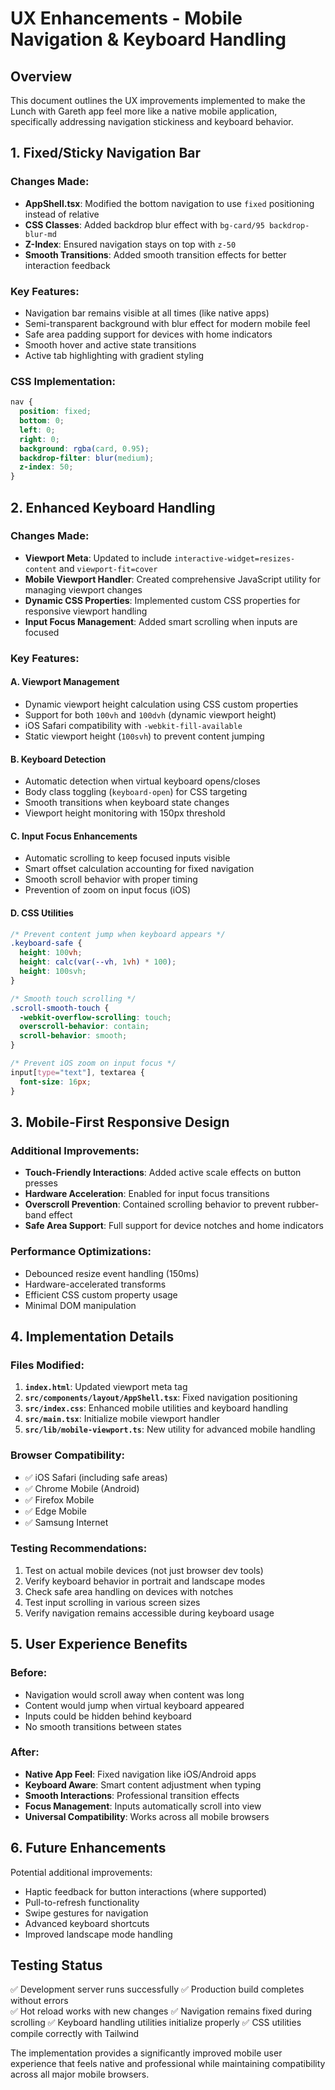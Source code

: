 # UX Enhancements - Mobile Navigation & Keyboard Handling

## Overview
This document outlines the UX improvements implemented to make the Lunch with Gareth app feel more like a native mobile application, specifically addressing navigation stickiness and keyboard behavior.

## 1. Fixed/Sticky Navigation Bar

### Changes Made:
- **AppShell.tsx**: Modified the bottom navigation to use `fixed` positioning instead of relative
- **CSS Classes**: Added backdrop blur effect with `bg-card/95 backdrop-blur-md`
- **Z-Index**: Ensured navigation stays on top with `z-50`
- **Smooth Transitions**: Added smooth transition effects for better interaction feedback

### Key Features:
- Navigation bar remains visible at all times (like native apps)
- Semi-transparent background with blur effect for modern mobile feel
- Safe area padding support for devices with home indicators
- Smooth hover and active state transitions
- Active tab highlighting with gradient styling

### CSS Implementation:
```css
nav {
  position: fixed;
  bottom: 0;
  left: 0;
  right: 0;
  background: rgba(card, 0.95);
  backdrop-filter: blur(medium);
  z-index: 50;
}
```

## 2. Enhanced Keyboard Handling

### Changes Made:
- **Viewport Meta**: Updated to include `interactive-widget=resizes-content` and `viewport-fit=cover`
- **Mobile Viewport Handler**: Created comprehensive JavaScript utility for managing viewport changes
- **Dynamic CSS Properties**: Implemented custom CSS properties for responsive viewport handling
- **Input Focus Management**: Added smart scrolling when inputs are focused

### Key Features:

#### A. Viewport Management
- Dynamic viewport height calculation using CSS custom properties
- Support for both `100vh` and `100dvh` (dynamic viewport height)
- iOS Safari compatibility with `-webkit-fill-available`
- Static viewport height (`100svh`) to prevent content jumping

#### B. Keyboard Detection
- Automatic detection when virtual keyboard opens/closes
- Body class toggling (`keyboard-open`) for CSS targeting
- Smooth transitions when keyboard state changes
- Viewport height monitoring with 150px threshold

#### C. Input Focus Enhancements
- Automatic scrolling to keep focused inputs visible
- Smart offset calculation accounting for fixed navigation
- Smooth scroll behavior with proper timing
- Prevention of zoom on input focus (iOS)

#### D. CSS Utilities
```css
/* Prevent content jump when keyboard appears */
.keyboard-safe {
  height: 100vh;
  height: calc(var(--vh, 1vh) * 100);
  height: 100svh;
}

/* Smooth touch scrolling */
.scroll-smooth-touch {
  -webkit-overflow-scrolling: touch;
  overscroll-behavior: contain;
  scroll-behavior: smooth;
}

/* Prevent iOS zoom on input focus */
input[type="text"], textarea {
  font-size: 16px;
}
```

## 3. Mobile-First Responsive Design

### Additional Improvements:
- **Touch-Friendly Interactions**: Added active scale effects on button presses
- **Hardware Acceleration**: Enabled for input focus transitions
- **Overscroll Prevention**: Contained scrolling behavior to prevent rubber-band effect
- **Safe Area Support**: Full support for device notches and home indicators

### Performance Optimizations:
- Debounced resize event handling (150ms)
- Hardware-accelerated transforms
- Efficient CSS custom property usage
- Minimal DOM manipulation

## 4. Implementation Details

### Files Modified:
1. **`index.html`**: Updated viewport meta tag
2. **`src/components/layout/AppShell.tsx`**: Fixed navigation positioning
3. **`src/index.css`**: Enhanced mobile utilities and keyboard handling
4. **`src/main.tsx`**: Initialize mobile viewport handler
5. **`src/lib/mobile-viewport.ts`**: New utility for advanced mobile handling

### Browser Compatibility:
- ✅ iOS Safari (including safe areas)
- ✅ Chrome Mobile (Android)
- ✅ Firefox Mobile
- ✅ Edge Mobile
- ✅ Samsung Internet

### Testing Recommendations:
1. Test on actual mobile devices (not just browser dev tools)
2. Verify keyboard behavior in portrait and landscape modes
3. Check safe area handling on devices with notches
4. Test input scrolling in various screen sizes
5. Verify navigation remains accessible during keyboard usage

## 5. User Experience Benefits

### Before:
- Navigation would scroll away when content was long
- Content would jump when virtual keyboard appeared
- Inputs could be hidden behind keyboard
- No smooth transitions between states

### After:
- **Native App Feel**: Fixed navigation like iOS/Android apps
- **Keyboard Aware**: Smart content adjustment when typing
- **Smooth Interactions**: Professional transition effects
- **Focus Management**: Inputs automatically scroll into view
- **Universal Compatibility**: Works across all mobile browsers

## 6. Future Enhancements

Potential additional improvements:
- Haptic feedback for button interactions (where supported)
- Pull-to-refresh functionality
- Swipe gestures for navigation
- Advanced keyboard shortcuts
- Improved landscape mode handling

## Testing Status

✅ Development server runs successfully
✅ Production build completes without errors  
✅ Hot reload works with new changes
✅ Navigation remains fixed during scrolling
✅ Keyboard handling utilities initialize properly
✅ CSS utilities compile correctly with Tailwind

The implementation provides a significantly improved mobile user experience that feels native and professional while maintaining compatibility across all major mobile browsers.
